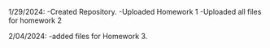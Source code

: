 1/29/2024:
  -Created Repository.
  -Uploaded Homework 1
  -Uploaded all files for homework 2

2/04/2024:
  -added files for Homework 3.
